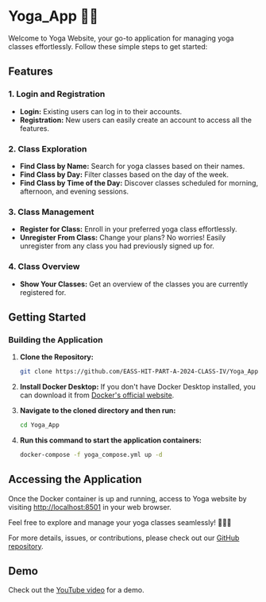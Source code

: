 # Yoga_App 🧘‍♂️

Welcome to Yoga Website, your go-to application for managing yoga classes effortlessly. Follow these simple steps to get started:

## Features

### 1. Login and Registration
- **Login:** Existing users can log in to their accounts.
- **Registration:** New users can easily create an account to access all the features.

### 2. Class Exploration
- **Find Class by Name:** Search for yoga classes based on their names.
- **Find Class by Day:** Filter classes based on the day of the week.
- **Find Class by Time of the Day:** Discover classes scheduled for morning, afternoon, and evening sessions.

### 3. Class Management
- **Register for Class:** Enroll in your preferred yoga class effortlessly.
- **Unregister From Class:** Change your plans? No worries! Easily unregister from any class you had previously signed up for.

### 4. Class Overview
- **Show Your Classes:** Get an overview of the classes you are currently registered for.

## Getting Started

### Building the Application

1. **Clone the Repository:**
   ```bash
   git clone https://github.com/EASS-HIT-PART-A-2024-CLASS-IV/Yoga_App.git
   ```

2. **Install Docker Desktop:**
   If you don't have Docker Desktop installed, you can download it from [Docker's official website](https://www.docker.com/products/docker-desktop).

3. **Navigate to the cloned directory and then run:**
    ```bash
    cd Yoga_App
   ```

4. **Run this command to start the application containers:**
   ```bash
   docker-compose -f yoga_compose.yml up -d
   ```

## Accessing the Application

Once the Docker container is up and running, access to Yoga website by visiting [http://localhost:8501](http://localhost:8501) in your web browser.

Feel free to explore and manage your yoga classes seamlessly! 🧘‍♀️🌟

For more details, issues, or contributions, please check out our [GitHub repository](https://github.com/EASS-HIT-PART-A-2022-CLASS-III/Yoga_App).

## Demo

Check out the [YouTube video](https://youtu.be/9d_aAwZwxbM?si=NVyql1aEadeKWMRx) for a demo.
